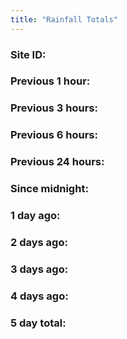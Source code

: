 ```yaml
---
title: "Rainfall Totals"
---
```


<script src="https://algorithmia.com/v1/clients/js/algorithmia-0.2.1.js" type="text/javascript"></script>

<script>
var input = {"site": 2959};
Algorithmia.client("simNv7chjBG6IS1nPZ9ocby/kEw1")
  .algo("koverholt/rainfall_totals/0.4.0?timeout=300")
  .pipe(input)
  .then(function(output) {
    document.getElementById("site").innerHTML = input.site;
    var obj = JSON.parse(output.result)
    document.getElementById("previous_1_hour").innerHTML = obj["Previous 1 hour"];
    document.getElementById("previous_3_hours").innerHTML = obj["Previous 3 hours"];
    document.getElementById("previous_6_hours").innerHTML = obj["Previous 6 hours"];
    document.getElementById("previous_24_hours").innerHTML = obj["Previous 24 hours"];
    document.getElementById("since_midnight").innerHTML = obj["Since midnight"];
    document.getElementById("1_day_ago").innerHTML = obj["1 day ago"];
    document.getElementById("2_days_ago").innerHTML = obj["2 days ago"];
    document.getElementById("3_days_ago").innerHTML = obj["3 days ago"];
    document.getElementById("4_days_ago").innerHTML = obj["4 days ago"];
    document.getElementById("5_day_total").innerHTML = obj["5 day total"];
  });
</script>

<h3>Site ID: <span id="site"></span></h3>

<h3>Previous 1 hour: <span id="previous_1_hour"></span></h3>
<h3>Previous 3 hours: <span id="previous_3_hours"></span></h3>
<h3>Previous 6 hours: <span id="previous_6_hours"></span></h3>
<h3>Previous 24 hours: <span id="previous_24_hours"></span></h3>
<h3>Since midnight: <span id="since_midnight"></span></h3>
<h3>1 day ago: <span id="1_day_ago"></span></h3>
<h3>2 days ago: <span id="2_days_ago"></span></h3>
<h3>3 days ago: <span id="3_days_ago"></span></h3>
<h3>4 days ago: <span id="4_days_ago"></span></h3>
<h3>5 day total: <span id="5_day_total"></span></h3>
